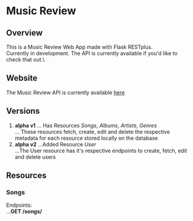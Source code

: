 # Music Review

## Overview
This is a Music Review Web App made with Flask RESTplus.\
Currently in development. The API is currently available if you'd like to check that out.\

## Website
The Music Review API is currently available [here](https://restplus-music-review.herokuapp.com "Music Review API")

## Versions
1. __alpha v1__
... Has Resources _Songs_, _Albums_, _Artists_, _Genres_  
... These resources fetch, create, edit and delete the respective metadata for each resource stored locally on the database
2. __alpha v2__
...Added Resource _User_  
...The User resource has it's respective endpoints to create, fetch, edit and delete users

## Resources
### Songs
Endpoints:  
...__GET /songs/<id>__
